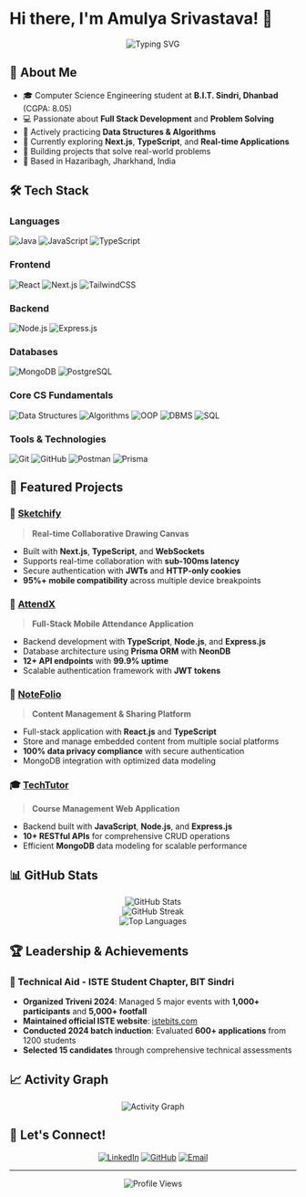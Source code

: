 # Hi there, I'm Amulya Srivastava! 👋

<div align="center">
  <img src="https://readme-typing-svg.herokuapp.com?font=Fira+Code&pause=1000&color=2196F3&center=true&vCenter=true&width=435&lines=Full+Stack+Developer;Computer+Science+Student;Problem Solving;Always+Learning+New+Things" alt="Typing SVG" />
</div>

## 🚀 About Me

- 🎓 Computer Science Engineering student at **B.I.T. Sindri, Dhanbad** (CGPA: 8.05)
- 💻 Passionate about **Full Stack Development** and **Problem Solving**
- 🧠 Actively practicing **Data Structures & Algorithms**
- 🌱 Currently exploring **Next.js**, **TypeScript**, and **Real-time Applications**
- 🎯 Building projects that solve real-world problems
- 📍 Based in Hazaribagh, Jharkhand, India

## 🛠️ Tech Stack

### Languages
![Java](https://img.shields.io/badge/Java-ED8B00?style=for-the-badge&logo=openjdk&logoColor=white)
![JavaScript](https://img.shields.io/badge/JavaScript-F7DF1E?style=for-the-badge&logo=javascript&logoColor=black)
![TypeScript](https://img.shields.io/badge/TypeScript-007ACC?style=for-the-badge&logo=typescript&logoColor=white)

### Frontend
![React](https://img.shields.io/badge/React-20232A?style=for-the-badge&logo=react&logoColor=61DAFB)
![Next.js](https://img.shields.io/badge/Next.js-000000?style=for-the-badge&logo=next.js&logoColor=white)
![TailwindCSS](https://img.shields.io/badge/Tailwind_CSS-38B2AC?style=for-the-badge&logo=tailwind-css&logoColor=white)

### Backend
![Node.js](https://img.shields.io/badge/Node.js-43853D?style=for-the-badge&logo=node.js&logoColor=white)
![Express.js](https://img.shields.io/badge/Express.js-404D59?style=for-the-badge&logo=express&logoColor=white)

### Databases
![MongoDB](https://img.shields.io/badge/MongoDB-4EA94B?style=for-the-badge&logo=mongodb&logoColor=white)
![PostgreSQL](https://img.shields.io/badge/PostgreSQL-316192?style=for-the-badge&logo=postgresql&logoColor=white)

### Core CS Fundamentals
![Data Structures](https://img.shields.io/badge/Data_Structures-4CAF50?style=for-the-badge&logo=tree&logoColor=white)
![Algorithms](https://img.shields.io/badge/Algorithms-FF9800?style=for-the-badge&logo=algorithm&logoColor=white)
![OOP](https://img.shields.io/badge/OOP-9C27B0?style=for-the-badge&logo=object&logoColor=white)
![DBMS](https://img.shields.io/badge/DBMS-2196F3?style=for-the-badge&logo=database&logoColor=white)
![SQL](https://img.shields.io/badge/SQL-336791?style=for-the-badge&logo=postgresql&logoColor=white)

### Tools & Technologies
![Git](https://img.shields.io/badge/Git-F05032?style=for-the-badge&logo=git&logoColor=white)
![GitHub](https://img.shields.io/badge/GitHub-100000?style=for-the-badge&logo=github&logoColor=white)
![Postman](https://img.shields.io/badge/Postman-FF6C37?style=for-the-badge&logo=postman&logoColor=white)
![Prisma](https://img.shields.io/badge/Prisma-3982CE?style=for-the-badge&logo=Prisma&logoColor=white)

## 🎯 Featured Projects

### 🎨 [Sketchify](https://github.com/amulyaa-19/Sketchify)
> **Real-time Collaborative Drawing Canvas**
- Built with **Next.js**, **TypeScript**, and **WebSockets**
- Supports real-time collaboration with **sub-100ms latency**
- Secure authentication with **JWTs** and **HTTP-only cookies**
- **95%+ mobile compatibility** across multiple device breakpoints

### 📱 [AttendX](https://github.com/amulyaa-19/attendX)
> **Full-Stack Mobile Attendance Application**
- Backend development with **TypeScript**, **Node.js**, and **Express.js**
- Database architecture using **Prisma ORM** with **NeonDB**
- **12+ API endpoints** with **99.9% uptime**
- Scalable authentication framework with **JWT tokens**

### 📝 [NoteFolio](https://github.com/amulyaa-19/NoteFolio)
> **Content Management & Sharing Platform**
- Full-stack application with **React.js** and **TypeScript**
- Store and manage embedded content from multiple social platforms
- **100% data privacy compliance** with secure authentication
- MongoDB integration with optimized data modeling

### 🎓 [TechTutor](https://github.com/amulyaa-19/TechTutor)
> **Course Management Web Application**
- Backend built with **JavaScript**, **Node.js**, and **Express.js**
- **10+ RESTful APIs** for comprehensive CRUD operations
- Efficient **MongoDB** data modeling for scalable performance

## 📊 GitHub Stats

<div align="center">
  <img src="https://github-readme-stats.vercel.app/api?username=amulyaa-19&show_icons=true&theme=radical" alt="GitHub Stats" />
</div>

<div align="center">
  <img src="https://github-readme-streak-stats.herokuapp.com/?user=amulyaa-19&theme=radical" alt="GitHub Streak" />
</div>

<div align="center">
  <img src="https://github-readme-stats.vercel.app/api/top-langs/?username=amulyaa-19&layout=compact&theme=radical" alt="Top Languages" />
</div>

## 🏆 Leadership & Achievements

### 🎪 Technical Aid - ISTE Student Chapter, BIT Sindri
- **Organized Triveni 2024**: Managed 5 major events with **1,000+ participants** and **5,000+ footfall**
- **Maintained official ISTE website**: [istebits.com](https://www.istebits.com/)
- **Conducted 2024 batch induction**: Evaluated **600+ applications** from 1200 students
- **Selected 15 candidates** through comprehensive technical assessments

## 📈 Activity Graph

<div align="center">
  <img src="https://github-readme-activity-graph.vercel.app/graph?username=amulyaa-19&theme=react-dark&hide_border=true" alt="Activity Graph" />
</div>

## 🤝 Let's Connect!

<div align="center">
  
[![LinkedIn](https://img.shields.io/badge/LinkedIn-0077B5?style=for-the-badge&logo=linkedin&logoColor=white)](https://www.linkedin.com/in/amulya-srivastava-506ba627b/)
[![GitHub](https://img.shields.io/badge/GitHub-100000?style=for-the-badge&logo=github&logoColor=white)](https://github.com/amulyaa-19)
[![Email](https://img.shields.io/badge/Email-D14836?style=for-the-badge&logo=gmail&logoColor=white)](mailto:srivastava.amulya19@gmail.com)

</div>

---

<div align="center">
  <img src="https://komarev.com/ghpvc/?username=amulyaa-19&color=blueviolet&style=for-the-badge" alt="Profile Views" />
</div>

<div align="center">

</div>
